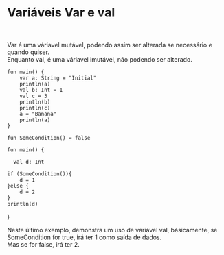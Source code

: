 <!DOCTYPE html>
<html lang="pt-br">
<head>
    <meta charset="UTF-8">
    <meta http-equiv="X-UA-Compatible" content="IE=edge">
    <meta name="viewport" content="width=device-width, initial-scale=1.0">
    <title>Document</title>
</head>
<body>
<h1>Variáveis Var e val</h1><br>
<p>Var é uma váriavel mutável, podendo assim ser alterada se necessário e quando quiser. <br> 
  Enquanto val, é uma váriavel imutável, não podendo ser alterado. <br></p>
  
    fun main() {
        var a: String = "Initial"
        println(a)
        val b: Int = 1
        val c = 3
        println(b) 
        println(c)
        a = "Banana"
        println(a)
    }

    fun SomeCondition() = false

    fun main() {
    
      val d: Int
    
    if (SomeCondition()){
        d = 1
    }else {
        d = 2
    }
    println(d)
}
<p>Neste último exemplo, demonstra um uso de variável val, básicamente, se SomeCondition for true, irá ter 1 como saída de dados.<br>
Mas se for false, irá ter 2.</p>
</body>
</html>
